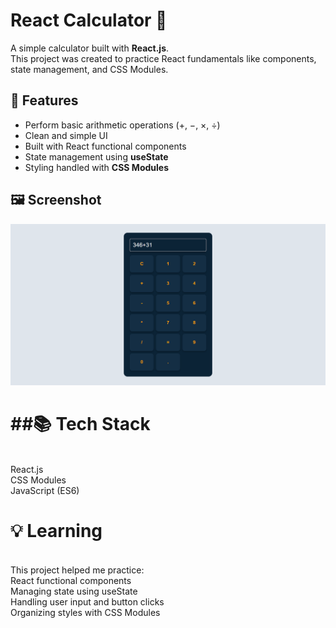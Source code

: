 # React Calculator 🔢 <br>

A simple calculator built with **React.js**.  
This project was created to practice React fundamentals like components, state management, and CSS Modules.<br>

## 🚀 Features<br>
- Perform basic arithmetic operations (+, −, ×, ÷)<br>
- Clean and simple UI<br>
- Built with React functional components<br>
- State management using **useState**<br>
- Styling handled with **CSS Modules**<br>

## 🖼️ Screenshot<br>
![Calculator Screenshot](https://raw.githubusercontent.com/abdu4751/React-Calculator-Project/0892f4da4493c2d4db0a08d745e1f00bcc7de896/Calculator%20Project.png)<br>  

<h1>##📚 Tech Stack</h1><br>
React.js<br>
CSS Modules<br>
JavaScript (ES6)<br>

<h1>💡 Learning<br></h1><br>
This project helped me practice:<br>
React functional components<br>
Managing state using useState<br>
Handling user input and button clicks<br>
Organizing styles with CSS Modules<br>
